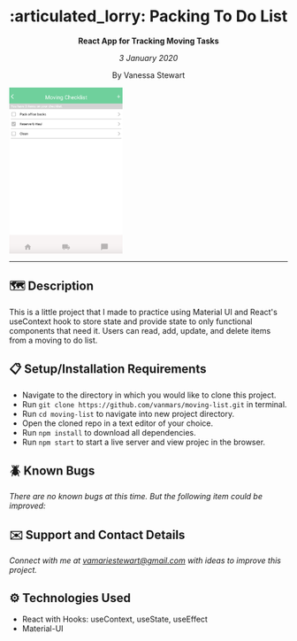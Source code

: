 <h1 align="center">:articulated_lorry: Packing To Do List</h1> 
<p align="center"><b>React App for Tracking Moving Tasks</b></p>
<p align="center"><em>3 January 2020</em></p>
<p align="center">By Vanessa Stewart</p> 
<img align="center" style="height: 300px; margin:auto" src="public/img/appImage.png">

<hr/>

## :world_map: Description
This is a little project that I made to practice using Material UI and React's useContext hook to store state and provide state to only functional components that need it. Users can read, add, update, and delete items from a moving to do list.

## :clipboard: Setup/Installation Requirements
* Navigate to the directory in which you would like to clone this project.
* Run `git clone https://github.com/vanmars/moving-list.git` in terminal.
* Run `cd moving-list` to navigate into new project directory.
* Open the cloned repo in a text editor of your choice.
* Run `npm install` to download all dependencies.
* Run `npm start` to start a live server and view projec in the browser.

## :beetle: Known Bugs
_There are no known bugs at this time. But the following item could be improved:_

## :envelope: Support and Contact Details

_Connect with me at vamariestewart@gmail.com with ideas to improve this project._

## :gear: Technologies Used

* React with Hooks: useContext, useState, useEffect
* Material-UI
